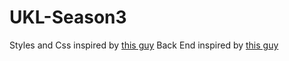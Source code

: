 # UKL-Season3
Styles and Css inspired by [this guy](https://github.com/PanGami)
Back End inspired by [this guy](https://jaringscript.blogspot.com/2020/03/bagian-01-pembahasan-soal-ukk-spp.html)
